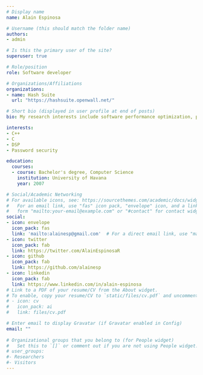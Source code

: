```yaml
---
# Display name
name: Alain Espinosa

# Username (this should match the folder name)
authors:
- admin

# Is this the primary user of the site?
superuser: true

# Role/position
role: Software developer

# Organizations/Affiliations
organizations:
- name: Hash Suite
  url: "https://hashsuite.openwall.net/"

# Short bio (displayed in user profile at end of posts)
bio: My research interests include software performance optimization, password security, DSP and ultrasonic communications.

interests:
- C++
- C
- DSP
- Password security

education:
  courses:
  - course: Bachelor's degree, Computer Science
    institution: University of Havana
    year: 2007

# Social/Academic Networking
# For available icons, see: https://sourcethemes.com/academic/docs/widgets/#icons
#   For an email link, use "fas" icon pack, "envelope" icon, and a link in the
#   form "mailto:your-email@example.com" or "#contact" for contact widget.
social:
- icon: envelope
  icon_pack: fas
  link: 'mailto:alainesp@gmail.com'  # For a direct email link, use "mailto:test@example.org".
- icon: twitter
  icon_pack: fab
  link: https://twitter.com/AlainEspinosaR
- icon: github
  icon_pack: fab
  link: https://github.com/alainesp
- icon: linkedin
  icon_pack: fab
  link: https://www.linkedin.com/in/alain-espinosa
# Link to a PDF of your resume/CV from the About widget.
# To enable, copy your resume/CV to `static/files/cv.pdf` and uncomment the lines below.  
# - icon: cv
#   icon_pack: ai
#   link: files/cv.pdf

# Enter email to display Gravatar (if Gravatar enabled in Config)
email: ""
  
# Organizational groups that you belong to (for People widget)
#   Set this to `[]` or comment out if you are not using People widget.  
# user_groups:
#- Researchers
#- Visitors
---
```



